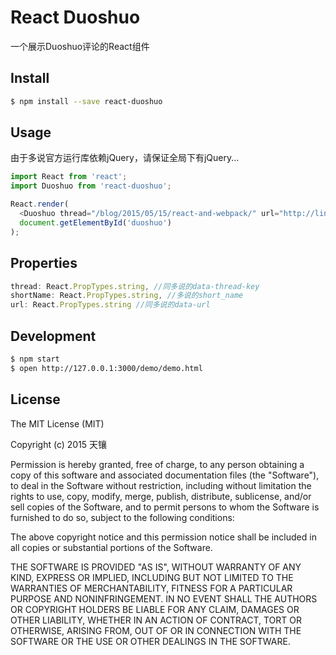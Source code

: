 # React Duoshuo

一个展示Duoshuo评论的React组件

## Install

```bash
$ npm install --save react-duoshuo
```

## Usage

由于多说官方运行库依赖jQuery，请保证全局下有jQuery...

```javascript
import React from 'react';
import Duoshuo from 'react-duoshuo';

React.render(
  <Duoshuo thread="/blog/2015/05/15/react-and-webpack/" url="http://lingyu.wang/2015/05/15/react-and-webpack/" shortName="skyinlayer"/>,
  document.getElementById('duoshuo')
);
```

## Properties

```javascript
thread: React.PropTypes.string, //同多说的data-thread-key
shortName: React.PropTypes.string, //多说的short_name
url: React.PropTypes.string //同多说的data-url
```


## Development

```bash
$ npm start
$ open http://127.0.0.1:3000/demo/demo.html
```

## License
The MIT License (MIT)

Copyright (c) 2015 天镶

Permission is hereby granted, free of charge, to any person obtaining a copy
of this software and associated documentation files (the "Software"), to deal
in the Software without restriction, including without limitation the rights
to use, copy, modify, merge, publish, distribute, sublicense, and/or sell
copies of the Software, and to permit persons to whom the Software is
furnished to do so, subject to the following conditions:

The above copyright notice and this permission notice shall be included in all
copies or substantial portions of the Software.

THE SOFTWARE IS PROVIDED "AS IS", WITHOUT WARRANTY OF ANY KIND, EXPRESS OR
IMPLIED, INCLUDING BUT NOT LIMITED TO THE WARRANTIES OF MERCHANTABILITY,
FITNESS FOR A PARTICULAR PURPOSE AND NONINFRINGEMENT. IN NO EVENT SHALL THE
AUTHORS OR COPYRIGHT HOLDERS BE LIABLE FOR ANY CLAIM, DAMAGES OR OTHER
LIABILITY, WHETHER IN AN ACTION OF CONTRACT, TORT OR OTHERWISE, ARISING FROM,
OUT OF OR IN CONNECTION WITH THE SOFTWARE OR THE USE OR OTHER DEALINGS IN THE
SOFTWARE.

